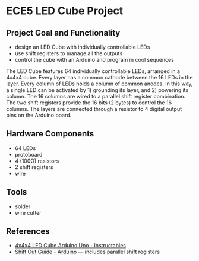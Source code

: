 # ECE5 LED Cube Project

## Project Goal and Functionality

-   design an LED Cube with individually controllable LEDs
-   use shift registers to manage all the outputs
-   control the cube with an Arduino and program in cool sequences

The LED Cube features 64 individually controllable LEDs, arranged in a 4x4x4 cube. Every layer has a common cathode between the 16 LEDs in the layer. Every column of LEDs holds a column of common anodes. In this way, a single LED can be activated by 1) grounding its layer, and 2) powering its column. The 16 columns are wired to a parallel shift register combination. The two shift registers provide the 16 bits (2 bytes) to control the 16 columns. The layers are connected through a resistor to 4 digital output pins on the Arduino board.

## Hardware Components

-   64 LEDs
-   protoboard
-   4 (100Ω) resistors
-   2 shift registers
-   wire

## Tools

-   solder
-   wire cutter

## References

-   [4x4x4 LED Cube Arduino Uno - Instructables](https://www.instructables.com/4x4x4-LED-Cube-Arduino-Uno/)
-   [Shift Out Guide - Arduino](https://docs.arduino.cc/tutorials/communication/guide-to-shift-out) — includes parallel shift registers
